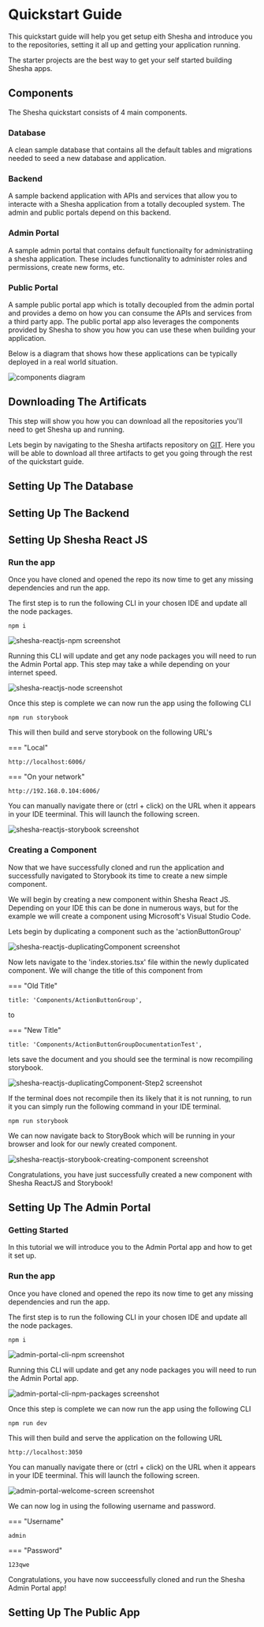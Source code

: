 # Quickstart Guide

This quickstart guide will help you get setup eith Shesha and introduce you to the repositories, setting it all up and getting your application running.

The starter projects are the best way to get your self started building Shesha apps.

## Components

The Shesha quickstart consists of 4 main components.

### Database

A clean sample database that contains all the default tables and migrations needed to seed a new database and application.

### Backend

A sample backend application with APIs and services that allow you to interacte with a Shesha application from a totally decoupled system. The admin and public portals depend on this backend.

### Admin Portal

A sample admin portal that contains default functionailty for administratiing a shesha application. These includes functionality to administer roles and permissions, create new forms, etc.

### Public Portal

A sample public portal app which is totally decoupled from the admin portal and provides a demo on how you can consume the APIs and services from a third party app. The public portal app also leverages the components provided by Shesha to show you how you can use these when building your application.

Below is a diagram that shows how these applications can be typically deployed in a real world situation.

![components diagram](https://github.com/Boxfusion/shesha-docs/blob/main/docs/assets/components.png?raw=true)

## Downloading The Artificats

This step will show you how you can download all the repositories you'll need to get Shesha up and running. 

Lets begin by navigating to the Shesha artifacts repository on [GIT](https://dev.azure.com/boxfusion/Shesha-SampleProject). Here you will be able to download all three artifacts to get you going through the rest of the quickstart guide. 

## Setting Up The Database

## Setting Up The Backend

## Setting Up Shesha React JS

### Run the app

Once you have cloned and opened the repo its now time to get any missing dependencies and run the app. 

The first step is to run the following CLI in your chosen IDE and update all the node packages. 

``` shell
npm i
```

![shesha-reactjs-npm screenshot](https://github.com/Boxfusion/shesha-docs/blob/main/docs/assets/shesha-reactjs-npm.PNG?raw=true)

Running this CLI will update and get any node packages you will need to run the Admin Portal app. This step may take a while depending on your internet speed.

![shesha-reactjs-node screenshot](https://github.com/Boxfusion/shesha-docs/blob/main/docs/assets/shesha-reactjs-node.PNG?raw=true)

Once this step is complete we can now run the app using the following CLI

``` shell
npm run storybook
```

This will then build and serve storybook on the following URL's

=== "Local"
``` shell
http://localhost:6006/
```
=== "On your network"
``` shell
http://192.168.0.104:6006/
```

You can manually navigate there or (ctrl + click) on the URL when it appears in your IDE teerminal. This will launch the following screen.

![shesha-reactjs-storybook screenshot](https://github.com/Boxfusion/shesha-docs/blob/main/docs/assets/shesha-reactjs-storybook.PNG?raw=true)


### Creating a Component

Now that we have successfully cloned and run the application and successfully navigated to Storybook its time to create a new simple component.

We will begin by creating a new component within Shesha React JS. Depending on your IDE this can be done in numerous ways, but for the example we will create a component using Microsoft's Visual Studio Code. 

Lets begin by duplicating a component such as the 'actionButtonGroup'

![shesha-reactjs-duplicatingComponent screenshot](https://github.com/Boxfusion/shesha-docs/blob/main/docs/assets/shesha-reactjs-duplicatingComponent.PNG?raw=true)

Now lets navigate to the 'index.stories.tsx' file within the newly duplicated component. We will change the title of this component from

=== "Old Title"
``` shell
title: 'Components/ActionButtonGroup',
```
 to 

=== "New Title"
``` shell
title: 'Components/ActionButtonGroupDocumentationTest',
```

lets save the document and you should see the terminal is now recompiling storybook.

![shesha-reactjs-duplicatingComponent-Step2 screenshot](https://github.com/Boxfusion/shesha-docs/blob/main/docs/assets/shesha-reactjs-duplicatingComponent-Step2.PNG?raw=true)

If the terminal does not recompile then its likely that it is not running, to run it you can simply run the following command in your IDE terminal.

``` shell
npm run storybook
```

We can now navigate back to StoryBook which will be running in your browser and look for our newly created component. 

![shesha-reactjs-storybook-creating-component screenshot](https://github.com/Boxfusion/shesha-docs/blob/main/docs/assets/shesha-reactjs-storybook-creating-component.PNG?raw=true)

Congratulations, you have just successfully created a new component with Shesha ReactJS and Storybook! 

## Setting Up The Admin Portal

### Getting Started

In this tutorial we will introduce you to the Admin Portal app and how to get it set up. 

### Run the app

Once you have cloned and opened the repo its now time to get any missing dependencies and run the app. 

The first step is to run the following CLI in your chosen IDE and update all the node packages. 

``` shell
npm i
```

![admin-portal-cli-npm screenshot](https://github.com/Boxfusion/shesha-docs/blob/main/docs/assets/admin-portal-cli-npm.PNG?raw=true)

Running this CLI will update and get any node packages you will need to run the Admin Portal app.

![admin-portal-cli-npm-packages screenshot](https://github.com/Boxfusion/shesha-docs/blob/main/docs/assets/admin-portal-cli-npm-packages.PNG?raw=true)

Once this step is complete we can now run the app using the following CLI

``` shell
npm run dev
```

This will then build and serve the application on the following URL

``` shell
http://localhost:3050
```

You can manually navigate there or (ctrl + click) on the URL when it appears in your IDE teerminal. This will launch the following screen.

![admin-portal-welcome-screen screenshot](https://github.com/Boxfusion/shesha-docs/blob/main/docs/assets/admin-portal-welcome-screen.PNG?raw=true)

We can now log in using the following username and password.

=== "Username"
``` shell
admin
```
=== "Password"
``` shell
123qwe
```

Congratulations, you have now succeessfully cloned and run the Shesha Admin Portal app!

## Setting Up The Public App
